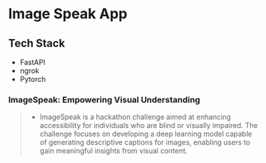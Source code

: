 # Image Speak App

## Tech Stack
- FastAPI
- ngrok
- Pytorch

### ImageSpeak: Empowering Visual Understanding

> - ImageSpeak is a hackathon challenge aimed at enhancing accessibility for individuals
who are blind or visually impaired. The challenge focuses on developing a deep learning
model capable of generating descriptive captions for images, enabling users to gain
meaningful insights from visual content.